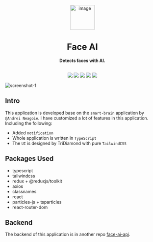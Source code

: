 <div align="center">
  <a href="https://tridiamond.tech" target="_blank" rel="noopener noreferrer">
    <img width="80" alt="image" src="https://res.cloudinary.com/tridiamond/image/upload/v1627134299/github%20images/logo512_rcfide.png">
  </a>
  <br/>
  <h1><b>Face AI</b></h1>
  <strong>Detects faces with AI.</strong>
</div>

<br/>

<p align="center">
  <img src="https://img.shields.io/github/stars/TriDiamond/face-ai">
  <img src="https://img.shields.io/github/forks/TriDiamond/face-ai">
  <img src="https://img.shields.io/github/issues/TriDiamond/face-ai">
  <img src="https://img.shields.io/github/last-commit/TriDiamond/face-ai/main">
  <img src="https://img.shields.io/github/license/TriDiamond/face-ai">
  <!-- <img src="https://img.shields.io/circleci/build/github/TriDiamond/face-ai/main"> -->
</p>

![screenshot-1](https://res.cloudinary.com/tridiamond/image/upload/v1627134984/github%20images/screenshot-1_bnm51h.png)

## Intro

This application is developed base on the `smart-brain` application by `@Andrei Neagoie`. I have customized a lot of features in this application. Including the following:

- Added `notification`
- Whole application is written in `TypeScript`
- The `UI` is designed by TriDiamond with pure `TailwindCSS`

## Packages Used

- typescript
- tailwindcss
- redux + @reduxjs/toolkit
- axios
- classnames
- react
- particles-js + tsparticles
- react-router-dom

## Backend

The backend of this application is in another repo [face-ai-api](https://github.com/TriDiamond/face-ai-api).
